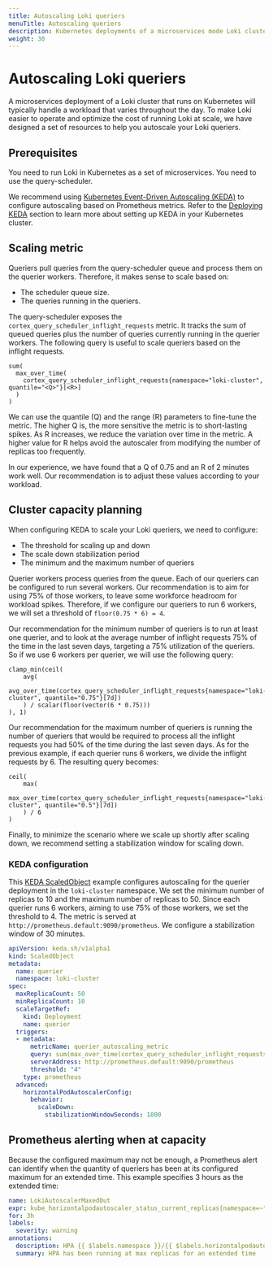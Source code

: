 ```yaml
---
title: Autoscaling Loki queriers
menuTitle: Autoscaling queriers
description: Kubernetes deployments of a microservices mode Loki cluster can use KEDA to autoscale the quantity of queriers.
weight: 30
---
```


# Autoscaling Loki queriers

A microservices deployment of a Loki cluster that runs on Kubernetes will typically handle a
workload that varies throughout the day.
To make Loki easier to operate and optimize the cost of running Loki at scale,
we have designed a set of resources to help you autoscale your Loki queriers.

## Prerequisites

You need to run Loki in Kubernetes as a set of microservices. You need to use the query-scheduler.

We recommend using [Kubernetes Event-Driven Autoscaling (KEDA)](https://keda.sh/) to configure autoscaling
based on Prometheus metrics. Refer to the [Deploying KEDA](https://keda.sh/docs/latest/deploy) section to learn more
about setting up KEDA in your Kubernetes cluster.

## Scaling metric

Queriers pull queries from the query-scheduler queue and process them on the querier workers. Therefore, it makes sense to scale based on:

- The scheduler queue size.
- The queries running in the queriers.

The query-scheduler exposes the `cortex_query_scheduler_inflight_requests` metric.
It tracks the sum of queued queries plus the number of queries currently running in the querier workers.
The following query is useful to scale queriers based on the inflight requests.

```promql
sum(
  max_over_time(
    cortex_query_scheduler_inflight_requests{namespace="loki-cluster", quantile="<Q>"}[<R>]
  )
)
```

We can use the quantile (Q) and the range (R) parameters to fine-tune the metric.
The higher Q is, the more sensitive the metric is to short-lasting spikes.
As R increases, we reduce the variation over time in the metric.
A higher value for R helps avoid the autoscaler from modifying the number of replicas too frequently.

In our experience, we have found that a Q of 0.75 and an R of 2 minutes work well.
Our recommendation is to adjust these values according to your workload.

## Cluster capacity planning

When configuring KEDA to scale your Loki queriers, we need to configure:

- The threshold for scaling up and down
- The scale down stabilization period
- The minimum and the maximum number of queriers

Querier workers process queries from the queue. Each of our queriers can be configured to run several workers.
Our recommendation is to aim for using 75% of those workers, to leave some workforce headroom for workload spikes.
Therefore, if we configure our queriers to run 6 workers, we will set a threshold of `floor(0.75 * 6) = 4`.

Our recommendation for the minimum number of queriers is to run at least one querier, and to look at the average
number of inflight requests 75% of the time in the last seven days, targeting a 75% utilization of the queriers.
So if we use 6 workers per querier, we will use the following query:

```promql
clamp_min(ceil(
    avg(
        avg_over_time(cortex_query_scheduler_inflight_requests{namespace="loki-cluster", quantile="0.75"}[7d])
    ) / scalar(floor(vector(6 * 0.75)))
), 1)
```

Our recommendation for the maximum number of queriers is running the number of queriers that would be required
to process all the inflight requests you had 50% of the time during the last seven days.
As for the previous example, if each querier runs 6 workers, we divide the inflight requests by 6.
The resulting query becomes:

```promql
ceil(
    max(
        max_over_time(cortex_query_scheduler_inflight_requests{namespace="loki-cluster", quantile="0.5"}[7d])
    ) / 6
)
```

Finally, to minimize the scenario where we scale up shortly after scaling down, we recommend setting
a stabilization window for scaling down.


### KEDA configuration

This [KEDA ScaledObject](https://keda.sh/docs/latest/concepts/scaling-deployments/) example configures autoscaling
for the querier deployment in the `loki-cluster` namespace.
We set the minimum number of replicas to 10 and the maximum number of replicas to 50.
Since each querier runs 6 workers, aiming to use 75% of those workers, we set the threshold to 4.
The metric is served at `http://prometheus.default:9090/prometheus`. We configure a stabilization window of 30 minutes.

```yaml
apiVersion: keda.sh/v1alpha1
kind: ScaledObject
metadata:
  name: querier
  namespace: loki-cluster
spec:
  maxReplicaCount: 50
  minReplicaCount: 10
  scaleTargetRef:
    kind: Deployment
    name: querier
  triggers:
  - metadata:
      metricName: querier_autoscaling_metric
      query: sum(max_over_time(cortex_query_scheduler_inflight_requests{namespace="loki-cluster", quantile="0.75"}[2m]))
      serverAddress: http://prometheus.default:9090/prometheus
      threshold: "4"
    type: prometheus
  advanced:
    horizontalPodAutoscalerConfig:
      behavior:
        scaleDown:
          stabilizationWindowSeconds: 1800
```

## Prometheus alerting when at capacity

Because the configured maximum may not be enough, a Prometheus alert can identify
when the quantity of queriers has been at its configured maximum for an extended time. This example specifies 3 hours as the extended time:

```yaml
name: LokiAutoscalerMaxedOut
expr: kube_horizontalpodautoscaler_status_current_replicas{namespace=~"loki-cluster"} == kube_horizontalpodautoscaler_spec_max_replicas{namespace=~"loki-cluster"}
for: 3h
labels:
  severity: warning
annotations:
  description: HPA {{ $labels.namespace }}/{{ $labels.horizontalpodautoscaler }} has been running at max replicas for longer than 3h; this can indicate underprovisioning.
  summary: HPA has been running at max replicas for an extended time
```


